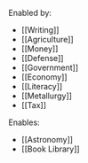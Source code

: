 Enabled by:
- [[Writing]]
- [[Agriculture]]
- [[Money]]
- [[Defense]]
- [[Government]]
- [[Economy]]
- [[Literacy]]
- [[Metallurgy]]
- [[Tax]]


Enables:
- [[Astronomy]]
- [[Book Library]]